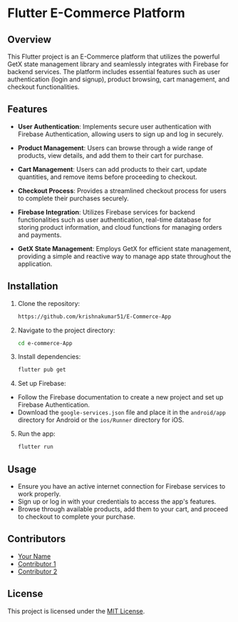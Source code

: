 # Flutter E-Commerce Platform

## Overview

This Flutter project is an E-Commerce platform that utilizes the powerful GetX state management library and seamlessly integrates with Firebase for backend services. The platform includes essential features such as user authentication (login and signup), product browsing, cart management, and checkout functionalities.

## Features

- **User Authentication**: Implements secure user authentication with Firebase Authentication, allowing users to sign up and log in securely.
  
- **Product Management**: Users can browse through a wide range of products, view details, and add them to their cart for purchase.
  
- **Cart Management**: Users can add products to their cart, update quantities, and remove items before proceeding to checkout.
  
- **Checkout Process**: Provides a streamlined checkout process for users to complete their purchases securely.
  
- **Firebase Integration**: Utilizes Firebase services for backend functionalities such as user authentication, real-time database for storing product information, and cloud functions for managing orders and payments.

- **GetX State Management**: Employs GetX for efficient state management, providing a simple and reactive way to manage app state throughout the application.

## Installation

1. Clone the repository:
   ```bash
   https://github.com/krishnakumar51/E-Commerce-App
   ```
2. Navigate to the project directory:
   ```bash
   cd e-commerce-App
   ```
4. Install dependencies:
   ```bash
   flutter pub get
   ```
4. Set up Firebase:
- Follow the Firebase documentation to create a new project and set up Firebase Authentication.
- Download the `google-services.json` file and place it in the `android/app` directory for Android or the `ios/Runner` directory for iOS.

5. Run the app:
   ```bash
   flutter run
   ```

## Usage

- Ensure you have an active internet connection for Firebase services to work properly.
- Sign up or log in with your credentials to access the app's features.
- Browse through available products, add them to your cart, and proceed to checkout to complete your purchase.

## Contributors

- [Your Name](https://github.com/your_username)
- [Contributor 1](https://github.com/contributor1)
- [Contributor 2](https://github.com/contributor2)

## License

This project is licensed under the [MIT License](LICENSE).

